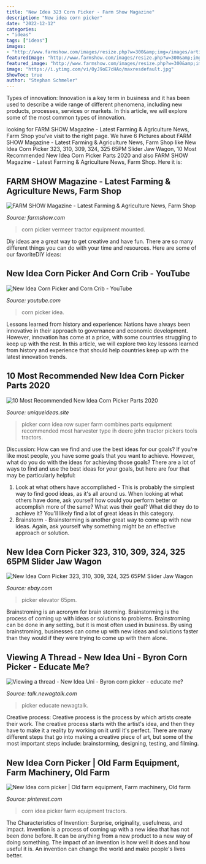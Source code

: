```yaml
---
title: "New Idea 323 Corn Picker - Farm Show Magazine"
description: "New idea corn picker"
date: "2022-12-12"
categories:
- "ideas"
tags: ["ideas"]
images:
- "http://www.farmshow.com/images/resize.php?w=300&amp;img=/images/articles/1/6/1099_l.jpg"
featuredImage: "http://www.farmshow.com/images/resize.php?w=300&amp;img=/images/articles/1/6/1099_l.jpg"
featured_image: "http://www.farmshow.com/images/resize.php?w=300&amp;img=/images/articles/1/6/1099_l.jpg"
image: "https://i.ytimg.com/vi/OyJ9oE7cHAo/maxresdefault.jpg"
ShowToc: true
author: "Stephan Schmeler"
---
```



Types of innovation:
Innovation is a key term in business and it has been used to describe a wide range of different phenomena, including new products, processes, services or markets. In this article, we will explore some of the most common types of innovation.

	

		
looking for FARM SHOW Magazine - Latest Farming &amp; Agriculture News, Farm Shop you've visit to the right page. We have 6 Pictures about FARM SHOW Magazine - Latest Farming &amp; Agriculture News, Farm Shop like New Idea Corn Picker 323, 310, 309, 324, 325 65PM Slider Jaw Wagon, 10 Most Recommended New Idea Corn Picker Parts 2020 and also FARM SHOW Magazine - Latest Farming &amp; Agriculture News, Farm Shop. Here it is:
		
    
## FARM SHOW Magazine - Latest Farming &amp; Agriculture News, Farm Shop

<img loading=lazy src="http://www.farmshow.com/images/resize.php?w=300&amp;img=/images/articles/1/6/1099_l.jpg" onerror="this.onerror=null;this.src='https://tse1.mm.bing.net/th?id=OIP.iHYZW63qne4sSMWDjHvqvQHaGG&amp;pid=15.1';" alt="FARM SHOW Magazine - Latest Farming &amp; Agriculture News, Farm Shop">

_Source: farmshow.com_

>corn picker vermeer tractor equipment mounted. 

	

Diy ideas are a great way to get creative and have fun. There are so many different things you can do with your time and resources. Here are some of our favoriteDIY ideas:

    
## New Idea Corn Picker And Corn Crib - YouTube

<img loading=lazy src="https://i.ytimg.com/vi/OyJ9oE7cHAo/maxresdefault.jpg" onerror="this.onerror=null;this.src='https://tse1.mm.bing.net/th?id=OIP.m3zFVFc9Ji8eIoYLxQgALwHaEK&amp;pid=15.1';" alt="New Idea Corn Picker and Corn Crib - YouTube">

_Source: youtube.com_

>corn picker idea. 

	

Lessons learned from history and experience:
Nations have always been innovative in their approach to governance and economic development. However, innovation has come at a price, with some countries struggling to keep up with the rest. In this article, we will explore two key lessons learned from history and experience that should help countries keep up with the latest innovation trends.

    
## 10 Most Recommended New Idea Corn Picker Parts 2020

<img loading=lazy src="https://www.uniqueideas.site/wp-content/uploads/3-row-new-idea-super-picker-corn-picker-combines-pinterest.jpg" onerror="this.onerror=null;this.src='https://tse3.mm.bing.net/th?id=OIP.ySGiPo36Ne_h1bxy4UPH-gHaFj&amp;pid=15.1';" alt="10 Most Recommended New Idea Corn Picker Parts 2020">

_Source: uniqueideas.site_

>picker corn idea row super farm combines parts equipment recommended most harvester type ih deere john tractor pickers tools tractors. 

	

Discussion: How can we find and use the best ideas for our goals?
If you're like most people, you have some goals that you want to achieve. However, what do you do with the ideas for achieving those goals? 
There are a lot of ways to find and use the best ideas for your goals, but here are four that may be particularly helpful: 

1) Look at what others have accomplished - This is probably the simplest way to find good ideas, as it's all around us. When looking at what others have done, ask yourself how could you perform better or accomplish more of the same? What was their goal? What did they do to achieve it? You'll likely find a lot of great ideas in this category. 
2) Brainstorm - Brainstorming is another great way to come up with new ideas. Again, ask yourself why something might be an effective approach or solution.

    
## New Idea Corn Picker 323, 310, 309, 324, 325 65PM Slider Jaw Wagon

<img loading=lazy src="https://i.ebayimg.com/images/g/TpsAAOSwfERfQzuN/s-l640.jpg" onerror="this.onerror=null;this.src='https://tse3.mm.bing.net/th?id=OIP.V5AIrknKpDhzOjXujYRzmQHaFj&amp;pid=15.1';" alt="New Idea Corn Picker 323, 310, 309, 324, 325 65PM Slider Jaw Wagon">

_Source: ebay.com_

>picker elevator 65pm. 

	

Brainstroming is an acronym for brain storming. Brainstorming is the process of coming up with ideas or solutions to problems. Brainstroming can be done in any setting, but it is most often used in business. By using brainstroming, businesses can come up with new ideas and solutions faster than they would if they were trying to come up with them alone.

    
## Viewing A Thread - New Idea Uni - Byron Corn Picker - Educate Me?

<img loading=lazy src="https://talk.newagtalk.com/forums/get-attachment.asp?action=view&amp;attachmentid=356141&amp;imagerotation=565" onerror="this.onerror=null;this.src='https://tse1.mm.bing.net/th?id=OIP.77-fywtr-yF6t1iJ332z9wHaFj&amp;pid=15.1';" alt="Viewing a thread - New Idea Uni - Byron corn picker - educate me?">

_Source: talk.newagtalk.com_

>picker educate newagtalk. 

	

Creative process:
Creative process is the process by which artists create their work. The creative process starts with the artist's idea, and then they have to make it a reality by working on it until it's perfect. There are many different steps that go into making a creative piece of art, but some of the most important steps include: brainstorming, designing, testing, and filming.

    
## New Idea Corn Picker | Old Farm Equipment, Farm Machinery, Old Farm

<img loading=lazy src="https://i.pinimg.com/originals/79/8f/9f/798f9f2cddad5a5021051a23a61173bd.jpg" onerror="this.onerror=null;this.src='https://tse4.mm.bing.net/th?id=OIP.ZL-jtl0pDiFQE4AXgAjbFwHaFj&amp;pid=15.1';" alt="New Idea corn picker | Old farm equipment, Farm machinery, Old farm">

_Source: pinterest.com_

>corn idea picker farm equipment tractors. 

	

The Characteristics of Invention: Surprise, originality, usefulness, and impact.
Invention is a process of coming up with a new idea that has not been done before. It can be anything from a new product to a new way of doing something. The impact of an invention is how well it does and how useful it is. An invention can change the world and make people's lives better.

